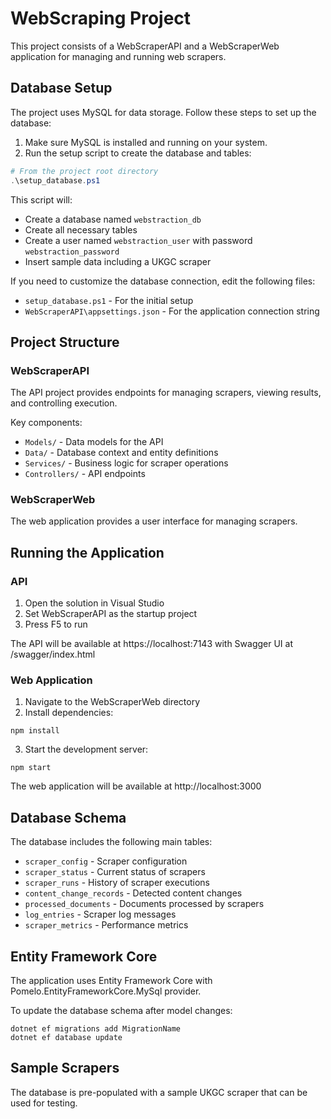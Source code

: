 # WebScraping Project

This project consists of a WebScraperAPI and a WebScraperWeb application for managing and running web scrapers.

## Database Setup

The project uses MySQL for data storage. Follow these steps to set up the database:

1. Make sure MySQL is installed and running on your system.
2. Run the setup script to create the database and tables:

```powershell
# From the project root directory
.\setup_database.ps1
```

This script will:
- Create a database named `webstraction_db`
- Create all necessary tables
- Create a user named `webstraction_user` with password `webstraction_password`
- Insert sample data including a UKGC scraper

If you need to customize the database connection, edit the following files:
- `setup_database.ps1` - For the initial setup
- `WebScraperAPI\appsettings.json` - For the application connection string

## Project Structure

### WebScraperAPI

The API project provides endpoints for managing scrapers, viewing results, and controlling execution.

Key components:
- `Models/` - Data models for the API
- `Data/` - Database context and entity definitions
- `Services/` - Business logic for scraper operations
- `Controllers/` - API endpoints

### WebScraperWeb

The web application provides a user interface for managing scrapers.

## Running the Application

### API

1. Open the solution in Visual Studio
2. Set WebScraperAPI as the startup project
3. Press F5 to run

The API will be available at https://localhost:7143 with Swagger UI at /swagger/index.html

### Web Application

1. Navigate to the WebScraperWeb directory
2. Install dependencies:
```
npm install
```
3. Start the development server:
```
npm start
```

The web application will be available at http://localhost:3000

## Database Schema

The database includes the following main tables:

- `scraper_config` - Scraper configuration
- `scraper_status` - Current status of scrapers
- `scraper_runs` - History of scraper executions
- `content_change_records` - Detected content changes
- `processed_documents` - Documents processed by scrapers
- `log_entries` - Scraper log messages
- `scraper_metrics` - Performance metrics

## Entity Framework Core

The application uses Entity Framework Core with Pomelo.EntityFrameworkCore.MySql provider.

To update the database schema after model changes:

```
dotnet ef migrations add MigrationName
dotnet ef database update
```

## Sample Scrapers

The database is pre-populated with a sample UKGC scraper that can be used for testing.
